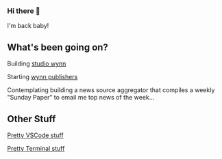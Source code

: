 ### Hi there 👋

I'm back baby!

## What's been going on?

Building [studio wynn](https://studiowynn.de)

Starting [wynn publishers](https://wynnpublishers.com)

Contemplating building a news source aggregator that compiles a weekly "Sunday Paper" to email me top news of the week...

## Other Stuff

[Pretty VSCode stuff](https://gist.github.com/kevin-wynn/19f71a484a136668db41ca200a8895ae)

[Pretty Terminal stuff](https://gist.github.com/kevin-wynn/feec1b2701b30a787d753a6ea46a8c66)
